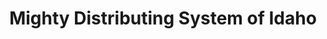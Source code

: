 ---
title: "Mighty Distributing System of Idaho"
url: /salt-lake-city/mighty-distributing-system-of-idaho/
shop: car parts
---